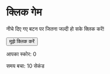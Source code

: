 <!DOCTYPE html>
<html lang="hi">
<head>
    <meta charset="UTF-8">
    <meta name="viewport" content="width=device-width, initial-scale=1.0">
    <title>क्लिक गेम</title>
    <link rel="stylesheet" href="style.css">
</head>
<body>
    <h1>क्लिक गेम</h1>
    <p>नीचे दिए गए बटन पर जितना जल्दी हो सके क्लिक करें!</p>
    <div id="game-container">
        <button id="click-button">मुझे क्लिक करें</button>
        <p>आपका स्कोर: <span id="score">0</span></p>
        <p>समय बचा: <span id="time-left">10</span> सेकंड</p>
    </div>
    <script src="script.js"></script>
</body>
</html>
